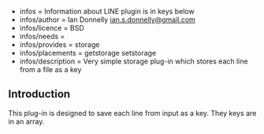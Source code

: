 - infos = Information about LINE plugin is in keys below
- infos/author = Ian Donnelly <ian.s.donnelly@gmail.com>
- infos/licence = BSD
- infos/needs =
- infos/provides = storage
- infos/placements = getstorage setstorage
- infos/description = Very simple storage plug-in which stores each line from a file as a key

## Introduction ##

This plug-in is designed to save each line from input as a key. They
keys are in an array.
